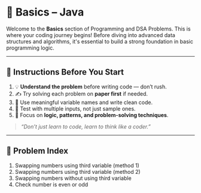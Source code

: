 # 🔰 Basics – Java

Welcome to the **Basics** section of Programming and DSA Problems. This is where your coding journey begins! Before diving into advanced data structures and algorithms, it's essential to build a strong foundation in basic programming logic.

---

## 📝 Instructions Before You Start

1. 💡 **Understand the problem** before writing code — don’t rush.
2. ✍️ Try solving each problem on **paper first** if needed.
3. 💬 Use meaningful variable names and write clean code.
4. 🧪 Test with multiple inputs, not just sample ones.
5. 🧠 Focus on **logic, patterns, and problem-solving techniques**.

> _“Don’t just learn to code, learn to think like a coder.”_

---

## 🧾 Problem Index
1. Swapping numbers using third variable (method 1)
2. Swapping numbers using third variable (method 2)
3. Swapping numbers without using third variable 
4. Check number is even or odd

